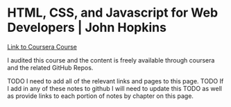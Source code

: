 # HTML, CSS, and Javascript for Web Developers | John Hopkins

[Link to Coursera Course](https://www.coursera.org/learn/html-css-javascript-for-web-developers)

I audited this course and the content is freely available through coursera and the related GitHub Repos.

TODO I need to add all of the relevant links and pages to this page.
TODO If I add in any of these notes to github I will need to update this TODO as well as provide links to each portion of notes by chapter on this page.

